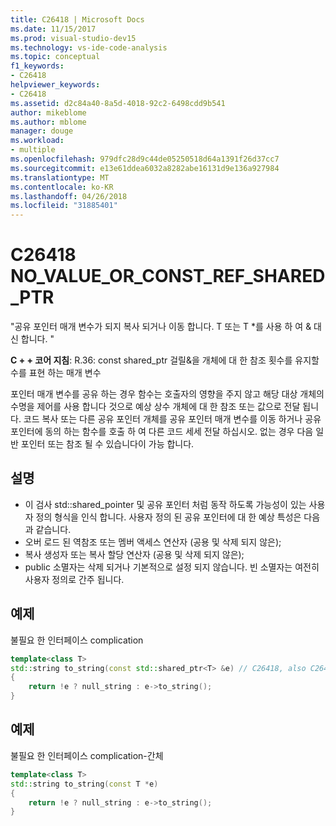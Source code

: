 ```yaml
---
title: C26418 | Microsoft Docs
ms.date: 11/15/2017
ms.prod: visual-studio-dev15
ms.technology: vs-ide-code-analysis
ms.topic: conceptual
f1_keywords:
- C26418
helpviewer_keywords:
- C26418
ms.assetid: d2c84a40-8a5d-4018-92c2-6498cdd9b541
author: mikeblome
ms.author: mblome
manager: douge
ms.workload:
- multiple
ms.openlocfilehash: 979dfc28d9c44de05250518d64a1391f26d37cc7
ms.sourcegitcommit: e13e61ddea6032a8282abe16131d9e136a927984
ms.translationtype: MT
ms.contentlocale: ko-KR
ms.lasthandoff: 04/26/2018
ms.locfileid: "31885401"
---
```

# <a name="c26418-novalueorconstrefsharedptr"></a>C26418 NO_VALUE_OR_CONST_REF_SHARED_PTR
"공유 포인터 매개 변수가 되지 복사 되거나 이동 합니다. T 또는 T *를 사용 하 여 & 대신 합니다. "

**C + + 코어 지침**: R.36: const shared_ptr 걸릴<widget>&을 개체에 대 한 참조 횟수를 유지할 수를 표현 하는 매개 변수

포인터 매개 변수를 공유 하는 경우 함수는 호출자의 영향을 주지 않고 해당 대상 개체의 수명을 제어를 사용 합니다 것으로 예상 상수 개체에 대 한 참조 또는 값으로 전달 됩니다. 코드 복사 또는 다른 공유 포인터 개체를 공유 포인터 매개 변수를 이동 하거나 공유 포인터에 동의 하는 함수를 호출 하 여 다른 코드 세세 전달 하십시오. 없는 경우 다음 일반 포인터 또는 참조 될 수 있습니다이 가능 합니다.

## <a name="remarks"></a>설명
-  이 검사 std::shared_pointer 및 공유 포인터 처럼 동작 하도록 가능성이 있는 사용자 정의 형식을 인식 합니다. 사용자 정의 된 공유 포인터에 대 한 예상 특성은 다음과 같습니다.
-  오버 로드 된 역참조 또는 멤버 액세스 연산자 (공용 및 삭제 되지 않은);
-  복사 생성자 또는 복사 할당 연산자 (공용 및 삭제 되지 않은);
-  public 소멸자는 삭제 되거나 기본적으로 설정 되지 않습니다. 빈 소멸자는 여전히 사용자 정의로 간주 됩니다.

## <a name="example"></a>예제
불필요 한 인터페이스 complication

```cpp
template<class T>
std::string to_string(const std::shared_ptr<T> &e) // C26418, also C26415 SMART_PTR_NOT_NEEDED
{
    return !e ? null_string : e->to_string();
}
```

## <a name="example"></a>예제
불필요 한 인터페이스 complication-간체

```cpp
template<class T>
std::string to_string(const T *e)
{
    return !e ? null_string : e->to_string();
}
```
